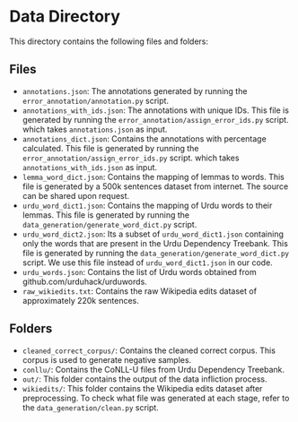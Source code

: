 # Data Directory

This directory contains the following files and folders:

## Files
- `annotations.json`: The annotations generated by running the `error_annotation/annotation.py` script. 
- `annotations_with_ids.json`: The annotations with unique IDs. This file is generated by running the `error_annotation/assign_error_ids.py` script. which takes `annotations.json` as input.
- `annotations_dict.json`: Contains the annotations with percentage calculated. This file is generated by running the `error_annotation/assign_error_ids.py` script. which takes `annotations_with_ids.json` as input. 
- `lemma_word_dict.json`: Contains the mapping of lemmas to words. This file is generated by a 500k sentences dataset from internet. The source can be shared upon request.
- `urdu_word_dict1.json`: Contains the mapping of Urdu words to their lemmas. This file is generated by running the `data_generation/generate_word_dict.py` script.
- `urdu_word_dict2.json`: Its a subset of `urdu_word_dict1.json` containing only the words that are present in the Urdu Dependency Treebank. This file is generated by running the `data_generation/generate_word_dict.py` script. We use this file instead of `urdu_word_dict1.json`
 in our code.
- `urdu_words.json`: Contains the list of Urdu words obtained from github.com/urduhack/urduwords.
- `raw_wikiedits.txt`: Contains the raw Wikipedia edits dataset of approximately 220k sentences.

## Folders
- `cleaned_correct_corpus/`: Contains the cleaned correct corpus. This corpus is used to generate negative samples. 
- `conllu/`: Contains the CoNLL-U files from Urdu Dependency Treebank.
- `out/`: This folder contains the output of the data infliction process.
- `wikiedits/`: This folder contains the Wikipedia edits dataset after preprocessing. To check what file was generated at each stage, refer to the `data_generation/clean.py` script.